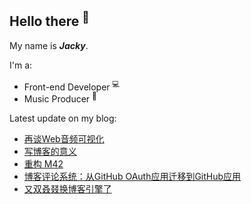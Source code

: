 ## Hello there <sup>👋</sup>  

My name is **_Jacky_**.  

I'm a:  

- Front-end Developer <sup>💻</sup>   
- Music Producer <sup>🎵</sup>      

Latest update on my blog:
  
- [再谈Web音频可视化](https://jw1.dev/2024/05/29/audio-visualization-in-js) 
- [写博客的意义](https://jw1.dev/2024/04/11/meaning-of-blog) 
- [重构 M42](https://jw1.dev/2024/04/03/remaking-m42) 
- [博客评论系统：从GitHub OAuth应用迁移到GitHub应用](https://jw1.dev/2024/01/18/migrating-oauth-app-to-github-app) 
- [又双叒叕换博客引擎了](https://jw1.dev/2024/01/11/i-changed-my-blog-engine-again) 
